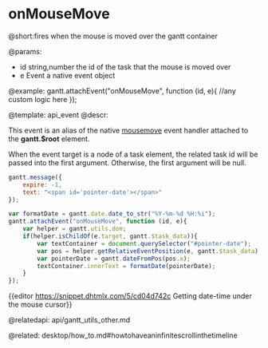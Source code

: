 onMouseMove
=============

@short:fires when the mouse is moved over the gantt container



@params:
- id		string,number		the id of the task that the mouse is moved over
- e			Event				a native event object



@example:
gantt.attachEvent("onMouseMove", function (id, e){
    //any custom logic here
});


@template:	api_event
@descr:

This event is an alias of the native [mousemove](https://developer.mozilla.org/en-US/docs/Web/API/Element/mousemove_event) event handler attached to the **gantt.$root** element.

When the event target is a node of a task element, the related task id will be passed into the first argument.
Otherwise, the first argument will be null.


~~~js
gantt.message({
	expire: -1,
	text: "<span id='pointer-date'></span>"
});

var formatDate = gantt.date.date_to_str("%Y-%m-%d %H:%i");
gantt.attachEvent("onMouseMove", function (id, e){
	var helper = gantt.utils.dom;
	if(helper.isChildOf(e.target, gantt.$task_data)){
      	var textContainer = document.querySelector("#pointer-date");
		var pos = helper.getRelativeEventPosition(e, gantt.$task_data);
		var pointerDate = gantt.dateFromPos(pos.x);
		textContainer.innerText = formatDate(pointerDate);
    }
});
~~~
{{editor    https://snippet.dhtmlx.com/5/cd04d742c		Getting date-time under the mouse cursor}}

@relatedapi: api/gantt_utils_other.md

@related:
desktop/how_to.md#howtohaveaninfinitescrollinthetimeline
